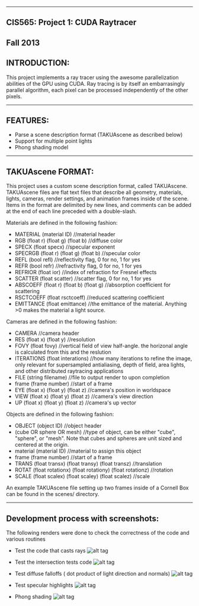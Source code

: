 -------------------------------------------------------------------------------
CIS565: Project 1: CUDA Raytracer
-------------------------------------------------------------------------------
Fall 2013
-------------------------------------------------------------------------------
INTRODUCTION:
-------------------------------------------------------------------------------
This project implements a ray tracer using the awesome parallelization abilities
of the GPU using CUDA. Ray tracing is by itself an embarrasingly parallel 
algorithm, each pixel can be processed independently of the other pixels. 

-------------------------------------------------------------------------------
FEATURES:
-------------------------------------------------------------------------------

* Parse a scene description format (TAKUAscene as described below)
* Support for multiple point lights
* Phong shading model


-------------------------------------------------------------------------------
TAKUAscene FORMAT:
-------------------------------------------------------------------------------
This project uses a custom scene description format, called TAKUAscene.
TAKUAscene files are flat text files that describe all geometry, materials,
lights, cameras, render settings, and animation frames inside of the scene.
Items in the format are delimited by new lines, and comments can be added at
the end of each line preceded with a double-slash.

Materials are defined in the following fashion:

* MATERIAL (material ID)								//material header
* RGB (float r) (float g) (float b)					//diffuse color
* SPECX (float specx)									//specular exponent
* SPECRGB (float r) (float g) (float b)				//specular color
* REFL (bool refl)									//reflectivity flag, 0 for
  no, 1 for yes
* REFR (bool refr)									//refractivity flag, 0 for
  no, 1 for yes
* REFRIOR (float ior)									//index of refraction
  for Fresnel effects
* SCATTER (float scatter)								//scatter flag, 0 for
  no, 1 for yes
* ABSCOEFF (float r) (float b) (float g)				//absorption
  coefficient for scattering
* RSCTCOEFF (float rsctcoeff)							//reduced scattering
  coefficient
* EMITTANCE (float emittance)							//the emittance of the
  material. Anything >0 makes the material a light source.

Cameras are defined in the following fashion:

* CAMERA 												//camera header
* RES (float x) (float y)								//resolution
* FOVY (float fovy)										//vertical field of
  view half-angle. the horizonal angle is calculated from this and the
  reslution
* ITERATIONS (float interations)							//how many
  iterations to refine the image, only relevant for supersampled antialiasing,
  depth of field, area lights, and other distributed raytracing applications
* FILE (string filename)									//file to output
  render to upon completion
* frame (frame number)									//start of a frame
* EYE (float x) (float y) (float z)						//camera's position in
  worldspace
* VIEW (float x) (float y) (float z)						//camera's view
  direction
* UP (float x) (float y) (float z)						//camera's up vector

Objects are defined in the following fashion:
* OBJECT (object ID)										//object header
* (cube OR sphere OR mesh)								//type of object, can
  be either "cube", "sphere", or "mesh". Note that cubes and spheres are unit
  sized and centered at the origin.
* material (material ID)									//material to
  assign this object
* frame (frame number)									//start of a frame
* TRANS (float transx) (float transy) (float transz)		//translation
* ROTAT (float rotationx) (float rotationy) (float rotationz)		//rotation
* SCALE (float scalex) (float scaley) (float scalez)		//scale

An example TAKUAscene file setting up two frames inside of a Cornell Box can be
found in the scenes/ directory.

-------------------------------------------------------------------------------
Development process with screenshots:
-------------------------------------------------------------------------------

The following renders were done to check the correctness of the code and various
routines

* Test the code that casts rays
![alt tag](https://raw.github.com/vimanyu/Project1-RayTracer/master/renders/test_ray_shooting.bmp)

* Test the intersection tests code
![alt tag](https://raw.github.com/vimanyu/Project1-RayTracer/master/renders/test_intersection_normals.bmp)

* Test diffuse falloffs ( dot product of light direction and normals)
![alt tag](https://raw.github.com/vimanyu/Project1-RayTracer/master/renders/diffuse_dot_products.bmp)

* Test specular highlights
![alt tag](https://raw.github.com/vimanyu/Project1-RayTracer/master/renders/specular_highlights.bmp)

* Phong shading
![alt tag](https://raw.github.com/vimanyu/Project1-RayTracer/master/renders/phong_shading.bmp)


